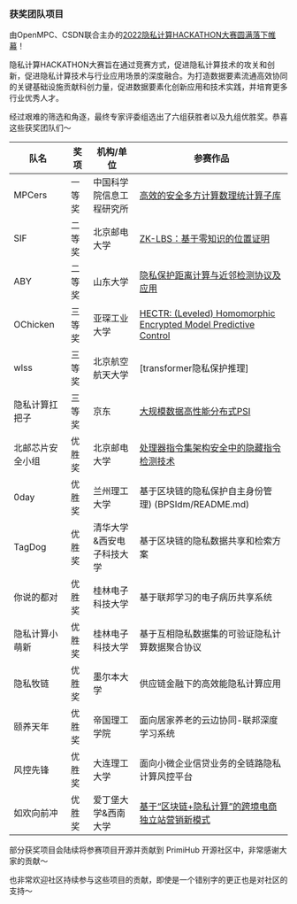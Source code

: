 ### 获奖团队项目

由OpenMPC、CSDN联合主办的[2022隐私计算HACKATHON大赛圆满落下帷幕](https://mp.weixin.qq.com/s/0UINaDxnC14GZucZGtLXqw)！

隐私计算HACKATHON大赛旨在通过竞赛方式，促进隐私计算技术的攻关和创新，促进隐私计算技术与行业应用场景的深度融合。为打造数据要素流通高效协同的关键基础设施贡献科创力量，促进数据要素化创新应用和技术实践，并培育更多行业优秀人才。

经过艰难的筛选和角逐，最终专家评委组选出了六组获胜者以及九组优胜奖。恭喜这些获奖团队们～

| 队名             | 奖项   | 机构/单位                 | 参赛作品                                                 |
| ---------------- | ------ | ------------------------- | -------------------------------------------------------- |
| MPCers           | 一等奖 | 中国科学院信息工程研究所  | [高效的安全多方计算数理统计算子库](MeteorLib/README.md)                         |
| SIF              | 二等奖 | 北京邮电大学              | [ZK-LBS：基于零知识的位置证明](ZKLBS/README.md)                             |
| ABY              | 二等奖 | 山东大学                  | [隐私保护距离计算与近邻检测协议及应用](ABY-PPLP/README.md)                     |
| OChicken         | 三等奖 | 亚琛工业大学              | [HECTR: (Leveled) Homomorphic Encrypted Model Predictive Control](https://github.com/OChicken/HECTR/blob/main/README.md) |
| wlss             | 三等奖 | 北京航空航天大学          | [transformer隐私保护推理]                               |
| 隐私计算扛把子   | 三等奖 | 京东                      | [大规模数据高性能分布式PSI](ray_psi/README.md)                                |
| 北邮芯片安全小组 | 优胜奖 | 北京邮电大学              | [处理器指令集架构安全中的隐藏指令检测技术](InstructionTest/README.md)                |
| 0day             | 优胜奖 | 兰州理工大学              | 基于区块链的隐私保护自主身份管理) (BPSIdm/README.md)                         |
| TagDog           | 优胜奖 | 清华大学&西安电子科技大学 | 基于区块链的隐私数据共享和检索方案                       |
| 你说的都对       | 优胜奖 | 桂林电子科技大学          | 基于联邦学习的电子病历共享系统                           |
| 隐私计算小萌新   | 优胜奖 | 桂林电子科技大学          | 基于互相隐私数据集的可验证隐私计算数据聚合协议           |
| 隐私牧链         | 优胜奖 | 墨尔本大学                | 供应链金融下的高效能隐私计算应用                         |
| 颐养天年         | 优胜奖 | 帝国理工学院              | 面向居家养老的云边协同-联邦深度学习系统                  |
| 风控先锋         | 优胜奖 | 大连理工大学              | 面向小微企业信贷业务的全链路隐私计算风控平台             |
| 如欢向前冲       | 优胜奖 | 爱丁堡大学&西南大学       | [基于“区块链+隐私计算”的跨境电商独立站营销新模式](RHXQC/README.md)          |

部分获奖项目会陆续将参赛项目开源并贡献到 PrimiHub 开源社区中，非常感谢大家的贡献～

也非常欢迎社区持续参与这些项目的贡献，即使是一个错别字的更正也是对社区的支持～
